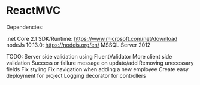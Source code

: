 # ReactMVC

Dependencies:

.net Core 2.1 SDK/Runtime: https://www.microsoft.com/net/download
nodeJs 10.13.0: https://nodejs.org/en/
MSSQL Server 2012

TODO:
Server side validation using FluentValidator
More client side validation
Success or failure message on update/add
Removing unecessary fields
Fix styling
Fix navigation when adding a new employee
Create easy deployment for project
Logging decorator for controllers

